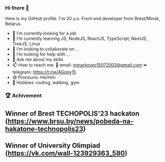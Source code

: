 ### Hi there 👋

Here is my GitHub profile. I'm 20 y.o. Front end developer from Brest/Minsk, Belarus.

- 🔭 I’m currently looking for a job
- 🌱 I’m currently learning JS, NodeJS, ReactJS, TypeScript, NextJS, TreeJS, Linux
- 👯 I’m looking to collaborate on ...
- 🤔 I’m looking for help with ...
- 💬 Ask me about my skills
- 📫 How to reach me: 
📧 email: mmarkovec15072003@gmail.com 
⏩ telegram: https://t.me/AGony15
- 😄 Pronouns: He/Him
- 🎨 Hobbies: coding, walking, gym


### 🏆 Achivement

## Winner of Brest TECHOPOLIS'23 hackaton (https://www.brsu.by/news/pobeda-na-hakatone-technopolis23)
## Winner of University Olimpiad (https://vk.com/wall-123929363_580)

